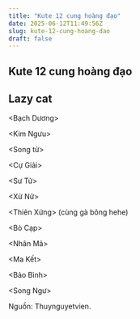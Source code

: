 ```yaml
---
title: "Kute 12 cung hoàng đạo"
date: 2025-06-12T11:49:56Z
slug: kute-12-cung-hoang-dao
draft: false
---
```


## Kute 12 cung hoàng đạo

## Lazy cat

<Bạch Dương>

<Kim Ngưu>

<Song tử>

<Cự Giải>

<Sư Tử>

<Xử Nữ>

<Thiên Xứng> (cùng gà bông hehe) 

<Bò Cạp>

<Nhân Mã>

<Ma Kết>
 

<Bảo Bình>

<Song Ngư>
 
Nguồn: Thuynguyetvien.